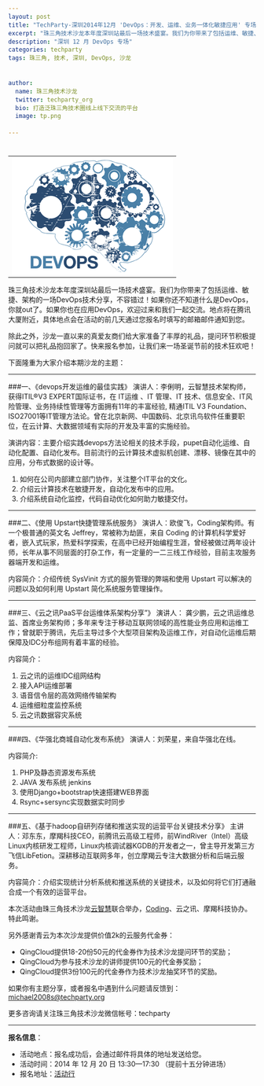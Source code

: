 ```yaml
---
layout: post
title: "TechParty-深圳2014年12月 'DevOps：开发、运维、业务一体化敏捷应用' 专场"
excerpt: "珠三角技术沙龙本年度深圳站最后一场技术盛宴。我们为你带来了包括运维、敏捷、架构的一场DevOps技术分享，不容错过！如果你还不知道什么是DevOps，你就out了。如果你也在应用DevOps，欢迎过来和我们一起交流。地点将在腾讯大厦附近，具体地点会在活动的前几天通过您报名时填写的邮箱邮件通知到您。"
description: "深圳 12 月 DevOps 专场"
categories: techparty
tags: 珠三角, 技术, 深圳, DevOps, 沙龙


author:
  name: 珠三角技术沙龙
  twitter: techparty_org
  bio: 打造泛珠三角技术圈线上线下交流的平台
  image: tp.png

---
```

<h1>
</h2>
<table> 
<tr> 
<td><img src="/img/20141204-devops.png"/></td> 
</tr> 
</table>

珠三角技术沙龙本年度深圳站最后一场技术盛宴。我们为你带来了包括运维、敏捷、架构的一场DevOps技术分享，不容错过！如果你还不知道什么是DevOps，你就out了。如果你也在应用DevOps，欢迎过来和我们一起交流。地点将在腾讯大厦附近，具体地点会在活动的前几天通过您报名时填写的邮箱邮件通知到您。

除此之外，沙龙一直以来的真爱友商们给大家准备了丰厚的礼品，提问环节积极提问就可以把礼品抱回家了。快来报名参加，让我们来一场圣诞节前的技术狂欢吧！

下面隆重为大家介绍本期沙龙的主题：

---

###一、《devops开发运维的最佳实践》
演讲人：李俐明，云智慧技术架构师，获得ITIL®V3 EXPERT国际证书，在 IT运维 、IT 管理、IT 技术、信息安全、IT风险管理、业务持续性管理等方面拥有11年的丰富经验, 精通ITIL V3 Foundation、ISO27001等IT管理方法论。曾在北京新网、中国数码、北京讯鸟软件任重要职位，在云计算、大数据领域有实际的开发及丰富的实施经验。
   
演讲内容：主要介绍实践devops方法论相关的技术手段，pupet自动化运维、自动化配置、自动化发布。目前流行的云计算技术虚拟机创建、漂移、镜像在其中的应用，分布式数据的设计等。

1. 如何在公司内部建立部门协作，关注整个IT平台的文化。
2. 介绍云计算技术在敏捷开发，自动化发布中的应用。
3. 介绍系统自动化监控，代码自动优化如何助力敏捷交付。

---

###二、《使用 Upstart快捷管理系统服务》
演讲人：欧俊飞，Coding架构师。有一个极普通的英文名 Jeffrey，常被称为劫匪，来自 Coding 的计算机科学爱好者，嵌入式玩家，热爱科学探索，在高中已经开始编程生涯，曾经被做过两年设计师，长年从事不同层面的打杂工作，有一定量的一二三线工作经验，目前主攻服务器端开发和运维。

内容简介：介绍传统 SysVinit 方式的服务管理的弊端和使用 Upstart 可以解决的问题以及如何利用 Upstart 简化系统服务管理操作。

---

###三、《云之讯PaaS平台运维体系架构分享”》
演讲人： 龚少鹏，云之讯运维总监、首席业务架构师；多年来专注于移动互联网领域的高性能业务应用和运维工作；曾就职于腾讯，先后主导过多个大型项目架构及运维工作，对自动化运维后期保障及IDC分布组网有着丰富的经验。

内容简介：

1. 云之讯的运维IDC组网结构
2. 接入API运维部署
3. 语音信令层的高效网络传输架构
4. 运维细粒度监控系统
5. 云之讯数据容灾系统

---

###四、《华强北商城自动化发布系统》
演讲人：刘荣星，来自华强北在线。
  
内容简介:

1. PHP及静态资源发布系统
2. JAVA 发布系统 jenkins
3. 使用Django+bootstrap快速搭建WEB界面
4. Rsync+sersync实现数据实时同步

---

###五、《基于hadoop自研列存储和推送实现的运营平台关键技术分享》
主讲人：邓东东，摩羯科技CEO，前腾讯云高级工程师，前WindRiver（Intel）高级Linux内核研发工程师，Linux内核调试器KGDB的开发者之一，曾主导开发第三方飞信LibFetion。深耕移动互联网多年，创立摩羯云专注大数据分析和后端云服务。
  
内容简介：介绍实现统计分析系统和推送系统的关键技术，以及如何将它们打通融合成一个有效的运营平台。

本次活动由珠三角技术沙龙[云智慧](http://www.cloudwise.com)联合举办，[Coding](https://coding.net)、云之讯、摩羯科技协办。特此鸣谢。

另外感谢青云为本次沙龙提供价值2k的云服务代金券：
* QingCloud提供18-20份50元的代金券作为技术沙龙提问环节的奖励；
* QingCloud为参与技术沙龙的讲师提供100元的代金券奖励；
* QingCloud提供3份100元的代金券作为技术沙龙抽奖环节的奖励。


如果你有主题分享，或者报名中遇到什么问题请反馈到：michael2008s@techparty.org

更多咨询请关注珠三角技术沙龙微信帐号：techparty


---
  
**报名信息**：  

* 活动地点：报名成功后，会通过邮件将具体的地址发送给您。
* 活动时间：2014 年 12 月 20 日 13:30—17:30 （提前十五分钟进场）
* 报名地址：[活动行](http://www.huodongxing.com/event/2258877300700)